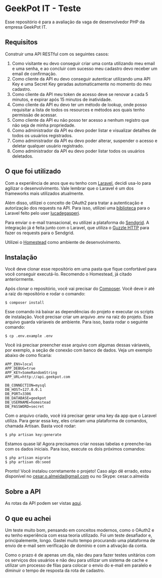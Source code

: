 # GeekPot IT - Teste
Esse repositório é para a avaliação da vaga de desenvolvedor PHP da empresa GeekPot IT.

## Requisitos
Construir uma API RESTful com os seguintes casos:
1. Como visitante eu devo conseguir criar uma conta utilizando meu email e uma senha, e ao concluir com sucesso meu cadastro devo receber um email de confirmação.
2. Como cliente da API eu devo conseguir autenticar utilizando uma API Key e uma Secret Key geradas automaticamente no momento do meu cadastro.
3. Como cliente da API meu token de acesso deve se renovar a cada 5 minutos, e expirar após 15 minutos de inatividade.
4. Como cliente da API eu devo ter um método de lookup, onde posso requisitar a lista de todos os resources e métodos aos quais tenho permissão de acessar.
5. Como cliente da API eu não posso ter acesso a nenhum registro que não seja de minha propriedade.
6. Como administrador da API eu devo poder listar e visualizar detalhes de todos os usuários registrados.
7. Como administrador da API eu devo poder alterar, suspender o acesso e deletar qualquer usuário registrado.
8. Como administrador da API eu devo poder listar todos os usuários deletados.

## O que foi utilizado
Com a experiência de anos que eu tenho com [Laravel](https://laravel.com/), decidi usa-lo para agilizar o desenvolvimento. Vale lembrar que o Laravel é um dos frameworks mais utilizados atualmente.

Além disso, utilizei o conceito de OAuth2 para tratar a autenticação e autorização dos requests na API. Para isso, utilizei uma [biblioteca](https://github.com/lucadegasperi/oauth2-server-laravel/) para o Laravel feito pelo user [lucadegasperi](https://github.com/lucadegasperi/).

Para enviar o e-mail transacional, eu utilizei a plataforma do [Sendgrid](http://sendgrid.com/). A integração já é feita junto com o Laravel, que utiliza o [Guzzle HTTP](https://github.com/guzzle/guzzle) para fazer os requests para o Sendgrid.

Utilizei o [Homestead](https://laravel.com/docs/5.2/homestead) como ambiente de desenvolvimento.

## Instalação
Você deve clonar esse repositório em uma pasta que fique confortável para você conseguir executá-lo. Recomendo o Homestead, já citado anteriormente.

Após clonar o repositório, você vai precisar do [Composer](https://getcomposer.org). Você deve ir até a raiz do repositório e rodar o comando:

```
$ composer install
```

Esse comando irá baixar as dependências do projeto e executar os scripts de instalação. Você precisar criar um arquivo .env na raiz do projeto. Esse arquivo guarda váriaveis de ambiente. Para isso, basta rodar o seguinte comando:

```
$ cp .env.example .env
```

Você irá precisar preencher esse arquivo com algumas dessas váriaveis, por exemplo, a seção de conexão com banco de dados. Veja um exemplo abaixo de como ficaria:

```
APP_ENV=local
APP_DEBUG=true
APP_KEY=SomeRandomString
APP_URL=http://api.geekpot.com

DB_CONNECTION=mysql
DB_HOST=127.0.0.1
DB_PORT=3306
DB_DATABASE=geekpot
DB_USERNAME=homestead
DB_PASSWORD=secret
```

Com o arquivo criado, você irá precisar gerar uma key da app que o Laravel utiliza. Para gerar essa key, eles criaram uma plataforma de comandos, chamada Artisan. Basta você rodar:

```
$ php artisan key:generate
```

Estamos quase lá! Agora precisamos criar nossas tabelas e preenche-las com os dados iniciais. Para isso, execute os dois próximos comandos:

```
$ php artisan migrate
$ php artisan db:seed
```

Pronto! Você instalou corretamente o projeto! Caso algo dê errado, estou disponível no cesar.o.almeida@gmail.com ou no Skype: cesar.o.almeida

## Sobre a API
As rotas da API podem ser vistas [aqui](https://github.com/ocesaroliveira/geekpot/blob/master/api.md).

## O que eu achei
Um teste muito bom, pensando em conceitos modernos, como o OAuth2 e eu tenho experiência com essa teoria utilizado. Foi um teste desafiador e, principalemente, longo. Gastei muito tempo procurando uma plataforma de envio de e-mail sem verificação de domínio e com a ativação da conta.

Como o prazo é de apenas um dia, não deu para fazer testes unitários com os serviços dos usuários e não deu para utilizar um sistema de cache e utilizar um processo de filas para colocar o envio do e-mail em paralelo e diminuir o tempo de resposta da rota de cadastro.
